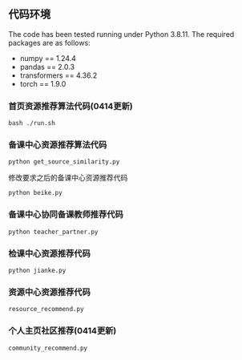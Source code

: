 ## 代码环境
The code has been tested running under Python 3.8.11. The required packages are as follows:

- numpy == 1.24.4
- pandas == 2.0.3
- transformers == 4.36.2
- torch == 1.9.0

### 首页资源推荐算法代码(0414更新)

```
bash ./run.sh
```

### 备课中心资源推荐算法代码

```
python get_source_similarity.py
```
修改要求之后的备课中心资源推荐代码
```
python beike.py
```

### 备课中心协同备课教师推荐代码

```
python teacher_partner.py
```

### 检课中心资源推荐代码
```
python jianke.py
```

### 资源中心资源推荐代码
```
resource_recommend.py
```

### 个人主页社区推荐(0414更新)
```
community_recommend.py
```